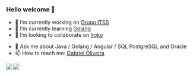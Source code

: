 ### Hello welcome 👋
- 🔭 I’m currently working on [Grupo ITSS](https://itsstecnologia.com.br/)
- 🌱 I’m currently learning [Golang](https://golang.org/)
- 👯 I’m looking to collaborate on [Iroko](https://github.com/gabrielbo1/iroko)
<!--  🤔 I’m looking for help with ... -->
- 💬 Ask me about Java / Golang / Angular / SQL PostgreSQL and Oracle
- 📫 How to reach me:  [Gabriel Oliveira ](mailto:barbosa.olivera1@gmail.com?subject=[GitHub]%20Github%20Contact)  


<span>
  <img align="left" src="https://github-readme-stats.vercel.app/api?username=gabrielbo1&count_private=true&show_icons=true"/>
</span>
<span>
  <img align="left" src="https://github-readme-stats.vercel.app/api/top-langs/?username=gabrielbo1" />
</span>
